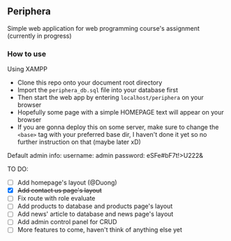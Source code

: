 ## Periphera
Simple web application for web programming course's assignment (currently in progress)


### How to use 
Using XAMPP
- Clone this repo onto your document root directory
- Import the `periphera_db.sql` file into your database first
- Then start the web app by entering `localhost/periphera` on your browser
- Hopefully some page with a simple HOMEPAGE text will appear on your browser
- If you are gonna deploy this on some server, make sure to change the `<base>` tag with your preferred base dir, I haven't done it yet so no further instruction on that (maybe later xD)

Default admin info:
username: admin
password: eSFe#bF7t!>U222&

TO DO:

- [ ] Add homepage's layout (@Duong)
- [x] ~~Add contact us page's layout~~
- [ ] Fix route with role evaluate
- [ ] Add products to database and products page's layout
- [ ] Add news' article to database and news page's layout
- [ ] Add admin control panel for CRUD
- [ ] More features to come, haven't think of anything else yet